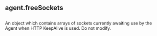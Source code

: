 ## agent.freeSockets

## 

An object which contains arrays of sockets currently awaiting use by
the Agent when HTTP KeepAlive is used. Do not modify.